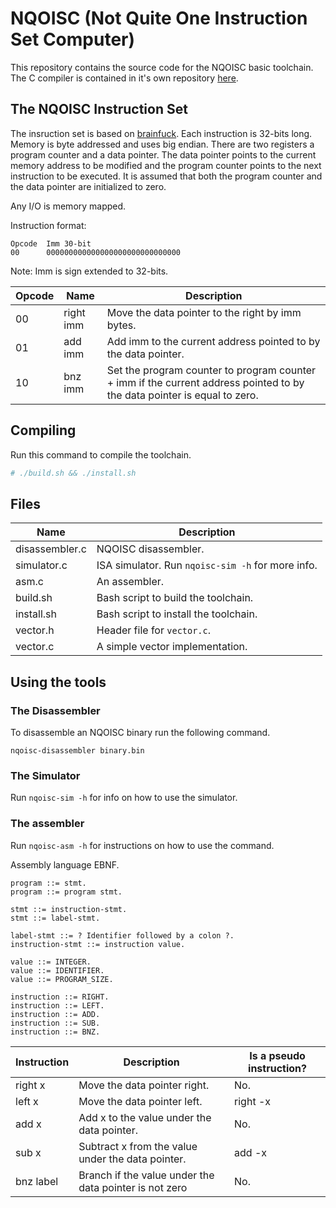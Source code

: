 # NQOISC (Not Quite One Instruction Set Computer)

This repository contains the source code for the NQOISC basic toolchain. The
C compiler is contained in it's own repository
[here](https://github.com/CoffeeTurtle1/nqoisc-cc).

## The NQOISC Instruction Set
The insruction set is based on [brainfuck](https://esolangs.org/wiki/Brainfuck).
Each instruction is 32-bits long. Memory is byte addressed and uses big endian.
There are two registers a program counter and a data pointer. The data pointer
points to the current memory address to be modified and the program counter
points to the next instruction to be executed. It is assumed that both the
program counter and the data pointer are initialized to zero.

Any I/O is memory mapped.

Instruction format:<br>
```
Opcode  Imm 30-bit
00      000000000000000000000000000000
```
Note: Imm is sign extended to 32-bits.

| Opcode |  Name       |  Description                                                                      |
|--------|-------------|-----------------------------------------------------------------------------------|
| 00     |  right imm  |  Move the data pointer to the right by imm bytes.                                 |
| 01     |  add   imm  |  Add imm to the current address pointed to by the data pointer.                   |
| 10     |  bnz   imm  |  Set the program counter to program counter + imm if the current address pointed to by the data pointer is equal to zero. |

## Compiling
Run this command to compile the toolchain.
```bash
# ./build.sh && ./install.sh
```

## Files
| Name           | Description                                       |
|----------------|---------------------------------------------------|
| disassembler.c | NQOISC disassembler.                              |
| simulator.c    | ISA simulator. Run `nqoisc-sim -h` for more info. |
| asm.c          | An assembler.                                     |
| build.sh       | Bash script to build the toolchain.               |
| install.sh     | Bash script to install the toolchain.             |
| vector.h       | Header file for `vector.c`.                       |
| vector.c       | A simple vector implementation.                   |

## Using the tools

### The Disassembler
To disassemble an NQOISC binary run the following command.
```
nqoisc-disassembler binary.bin
```

### The Simulator
Run `nqoisc-sim -h` for info on how to use the simulator.

### The assembler
Run `nqoisc-asm -h` for instructions on how to use the command.

Assembly language EBNF.
```
program ::= stmt.
program ::= program stmt.

stmt ::= instruction-stmt.
stmt ::= label-stmt.

label-stmt ::= ? Identifier followed by a colon ?.
instruction-stmt ::= instruction value.

value ::= INTEGER.
value ::= IDENTIFIER.
value ::= PROGRAM_SIZE.

instruction ::= RIGHT.
instruction ::= LEFT.
instruction ::= ADD.
instruction ::= SUB.
instruction ::= BNZ.
```

| Instruction | Description                                            | Is a pseudo instruction? |
|-------------|--------------------------------------------------------|--------------------------|
| right x     | Move the data pointer right.                           | No.                      |
| left x      | Move the data pointer left.                            | right -x                 |
| add x       | Add x to the value under the data pointer.             | No.                      |
| sub x       | Subtract x from the value under the data pointer.      | add -x                   |
| bnz label   | Branch if the value under the data pointer is not zero | No.                      |
